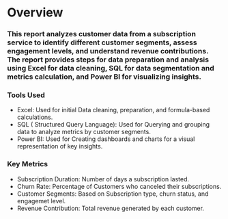 # Overview
### This report analyzes customer data from a subscription service to identify different customer segments, assess engagement levels, and understand revenue contributions. The report provides steps for data preparation and analysis using Excel for data cleaning, SQL for data segmentation and metrics calculation, and Power BI for visualizing insights.
### Tools Used
- Excel: Used for initial Data cleaning, preparation, and formula-based calculations.
- SQL ( Structured Query Language): Used for Querying and grouping data to analyze metrics by customer segments.
- Power BI: Used for Creating dashboards and charts for a visual representation of key insights.
### Key Metrics
- Subscription Duration: Number of days a subscription lasted.
- Churn Rate: Percentage of Customers who canceled their subscriptions.
- Customer Segments: Based on Subscription type, churn status, and engagemet level.
- Revenue Contribution: Total revenue generated by each customer.
